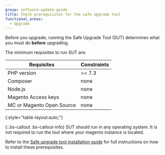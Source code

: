 ```yaml
---
group: software-update-guide
title: Check prerequisites for the safe upgrade tool
functional_areas:
  - Upgrade
---
```


Before you upgrade, running the Safe Upgrade Tool (SUT) determines what you must do **before** upgrading.

The minimum requisites to run SUT are:

| **Requisites** | **Constraints** |
|----------------|-----------------|
| PHP version| >= 7.3 |
| Composer | none |
| Node.js | none |
| Magento Access keys | none |
| MC or Magento Open Source | none |
{:style="table-layout:auto;"}

{:.bs-callout .bs-callout-info}
SUT should run in any operating system. It is not required to run the tool where your magento instance is located.

Refer to the [Safe upgrade tool installation guide]({{page.baseurl}}/guides/sut/sut-welcome-guide.html) for full instructions on how to install these prerequisites.
